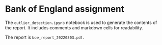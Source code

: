 # Bank of England assignment

The `outlier_detection.ipynb` notebook is used to generate the contents of the report. It includes comments and markdown cells for readability.

The report is `boe_report_20220303.pdf`.
